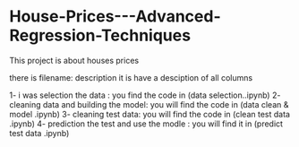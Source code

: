
 # House-Prices---Advanced-Regression-Techniques 

This project is about houses prices 

there is filename: description  it is have a desciption of all columns 

 1-   i was selection the data :    you find  the code  in (data selection..ipynb)
 2-   cleaning data and building the model:     you will find  the code in (data clean & model .ipynb)
 3-   cleaning test data:      you will find the code in (clean test data .ipynb)
 4-   prediction the test and use the modle :     you will find it in (predict test data .ipynb)
